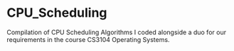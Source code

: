 # CPU_Scheduling
Compilation of CPU Scheduling Algorithms I coded alongside a duo for our requirements in the course CS3104 Operating Systems.
